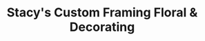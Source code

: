 ---
title: "Stacy's Custom Framing Floral & Decorating"
url: /union/stacys-custom-framing-floral-und-decorating/
shop: Andenken
---